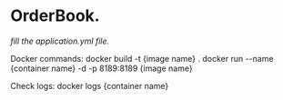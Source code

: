 # **OrderBook.**


 _fill the application.yml file._

Docker commands: 
    docker build -t {image name} .
    docker run --name {container name} -d -p 8189:8189 {image name}

Check logs:
    docker logs {container name}

 